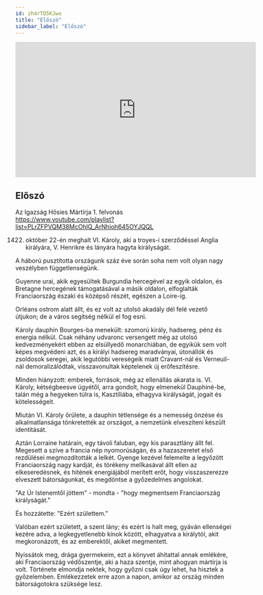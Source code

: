 ```yaml
---
id: zh4rTD5KJwo
title: "Előszó"
sidebar_label: "Előszó"
---
```


<div class="video-float-container">
  <iframe
    width="560"
    height="315"
    src="https://www.youtube.com/embed/zh4rTD5KJwo"
    title="YouTube video player"
    frameborder="0"
    allow="accelerometer; autoplay; clipboard-write; encrypted-media; gyroscope; picture-in-picture; web-share"
    referrerpolicy="strict-origin-when-cross-origin"
    allowfullscreen
  ></iframe>
</div>

## Előszó

Az Igazság Hősies Mártírja 1. felvonás  
https://www.youtube.com/playlist?list=PLrZFPVQM38McOhlQ_ArNhioh645OYJQQL

1422. október 22-én meghalt VI. Károly, aki a troyes-i szerződéssel Anglia királyára, V. Henrikre és lányára hagyta királyságát.

A háború pusztította országunk száz éve során soha nem volt olyan nagy veszélyben függetlenségünk.

Guyenne urai, akik egyesültek Burgundia hercegével az egyik oldalon, és Bretagne hercegének támogatásával a másik oldalon, elfoglalták Franciaország északi és középső részét, egészen a Loire-ig.

Orléans ostrom alatt állt, és ez volt az utolsó akadály dél felé vezető útjukon; de a város segítség nélkül el fog esni.

Károly dauphin Bourges-ba menekült: szomorú király, hadsereg, pénz és energia nélkül. Csak néhány udvaronc versengett még az utolsó kedvezményekért ebben az elsüllyedő monarchiában, de egyikük sem volt képes megvédeni azt, és a királyi hadsereg maradványai, útonállók és zsoldosok seregei, akik legutóbbi vereségeik miatt Cravant-nál és Verneuil-nál demoralizálódtak, visszavonultak képtelenek új erőfeszítésre.

Minden hiányzott: emberek, források, még az ellenállás akarata is. VI. Károly, kétségbeesve ügyétől, arra gondolt, hogy elmenekül Dauphiné-be, talán még a hegyeken túlra is, Kasztíliába, elhagyva királyságát, jogait és kötelességeit.

Miután VI. Károly őrülete, a dauphin tétlensége és a nemesség önzése és alkalmatlansága tönkretették az országot, a nemzetünk elveszíteni készült identitását.

Aztán Lorraine határain, egy távoli faluban, egy kis parasztlány állt fel. Megesett a szíve a francia nép nyomorúságán, és a hazaszeretet első rezdülései megmozdították a lelkét. Gyenge kezével felemelte a legyőzött Franciaország nagy kardját, és törékeny mellkasával állt ellen az elkeseredésnek, és hitének energiájából merített erőt, hogy visszaszerezze elveszett bátorságunkat, és megdöntse a győzedelmes angolokat.

"Az Úr Istenemtől jöttem" - mondta - "hogy megmentsem Franciaország királyságát."

És hozzátette: "Ezért születtem."

Valóban ezért született, a szent lány; és ezért is halt meg, gyáván ellenségei kezére adva, a legkegyetlenebb kínok között, elhagyatva a királytól, akit megkoronázott, és az emberektől, akiket megmentett.

Nyissátok meg, drága gyermekeim, ezt a könyvet áhítattal annak emlékére, aki Franciaország védőszentje, aki a haza szentje, mint ahogyan mártírja is volt. Története elmondja nektek, hogy győzni csak úgy lehet, ha hisztek a győzelemben. Emlékezzetek erre azon a napon, amikor az ország minden bátorságotokra szüksége lesz.
